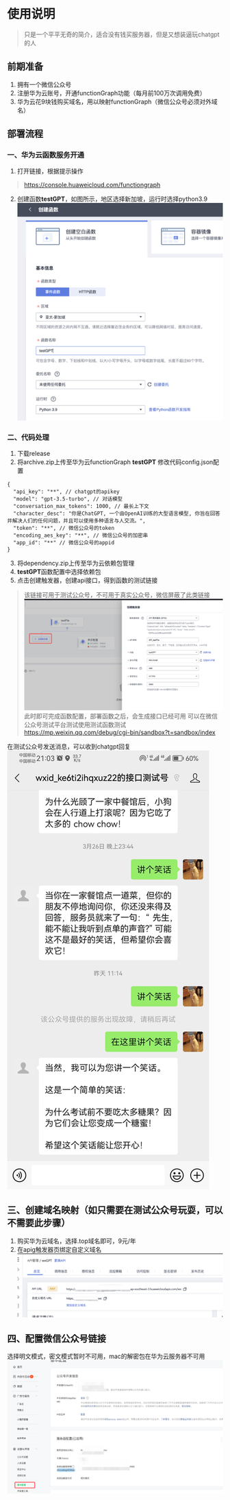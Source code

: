 # 使用说明
> 只是一个平平无奇的简介，适合没有钱买服务器，但是又想装逼玩chatgpt的人
## 前期准备
1. 拥有一个微信公众号
2. 注册华为云账号，开通functionGraph功能（每月前100万次调用免费）
3. 华为云花9块钱购买域名，用以映射functionGraph（微信公众号必须对外域名）

## 部署流程
### 一、华为云函数服务开通
1. 打开链接，根据提示操作
 > https://console.huaweicloud.com/functiongraph

2. 创建函数**testGPT**，如图所示，地区选择新加坡，运行时选择python3.9
![screenshot-20230328-203646.png](img%2Fscreenshot-20230328-203646.png)
### 二、代码处理
1. 下载release
2. 将archive.zip上传至华为云functionGraph **testGPT**
修改代码config.json配置
```
{
  "api_key": "**", // chatgpt的apikey
  "model": "gpt-3.5-turbo", // 对话模型
  "conversation_max_tokens": 1000, // 最长上下文
  "character_desc": "你是ChatGPT, 一个由OpenAI训练的大型语言模型, 你旨在回答并解决人们的任何问题，并且可以使用多种语言与人交流。",
  "token": "**", // 微信公众号的token
  "encoding_aes_key": "**", // 微信公众号的加密串
  "app_id": "**" // 微信公众号的appid
}
```
3. 将dependency.zip上传至华为云依赖包管理
4. **testGPT**函数配置中选择依赖包
5. 点击创建触发器，创建api接口，得到函数的测试链接
>该链接可用于测试公众号，不可用于真实公众号，微信屏蔽了此类链接
![screenshot-20230328-205249.png](img%2Fscreenshot-20230328-205249.png)
此时即可完成函数配置，部署函数之后，会生成接口已经可用
可以在微信公众号测试平台测试使用测试函数测试
>https://mp.weixin.qq.com/debug/cgi-bin/sandbox?t=sandbox/index

在测试公众号发送消息，可以收到chatgpt回复
![20230328-210348.jpeg](img%2F20230328-210348.jpeg)
## 三、创建域名映射（如只需要在测试公众号玩耍，可以不需要此步骤）
1. 购买华为云域名，选择.top域名即可，9元/年
2. 在apig触发器页绑定自定义域名
![screenshot-20230328-205801.png](img%2Fscreenshot-20230328-205801.png)
## 四、配置微信公众号链接
选择明文模式，密文模式暂时不可用，mac的解密包在华为云服务器不可用
![img.png](img%2Fimg.png)